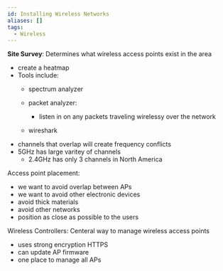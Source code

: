```yaml
---
id: Installing Wireless Networks
aliases: []
tags:
  - Wireless
---
```



**Site Survey**: 
Determines what wireless access points exist in the area
- create a heatmap 
- Tools include:
    - spectrum analyzer 
    - packet analyzer: 
        - listen in on any packets traveling wirelessy over the network 
        
    - wireshark 
- channels that overlap will create frequency conflicts 
- 5GHz has large varitey of channels 
    - 2.4GHz has only 3 channels in North America 



Access point placement: 
- we want to avoid overlap between APs 
- we want to avoid other electronic devices 
- avoid thick materials 
- avoid other networks 
- position as close as possible to the users 

Wireless Controllers: 
Centeral way to manage wireless access points 
- uses strong encryption HTTPS 
- can update AP firmware 
- one place to manage all APs
